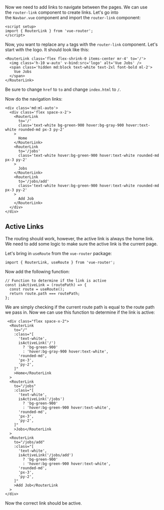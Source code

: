 Now we need to add links to navigate between the pages. We can use the `router-link` component to create links. Let's go into the `Navbar.vue` component and import the `router-link` component:

```
<script setup>
import { RouterLink } from 'vue-router';
</script>
```

Now, you want to replace any `a` tags with the `router-link` component. Let's start with the logo. It should look like this:

```
<RouterLink class='flex flex-shrink-0 items-center mr-4' to='/'>
  <img class='h-10 w-auto' v-bind:src='logo' alt='Vue Jobs' />
  <span class='hidden md:block text-white text-2xl font-bold ml-2'>
    Vue Jobs
  </span>
</RouterLink>
```

Be sure to change `href` to `to` and change `index.html` to `/`.

Now do the navigation links:

```
<div class='md:ml-auto'>
  <div class='flex space-x-2'>
    <RouterLink
      to='/'
      class='text-white bg-green-900 hover:bg-gray-900 hover:text-white rounded-md px-3 py-2'
    >
      Home
    </RouterLink>
    <RouterLink
      to='/jobs'
      class='text-white hover:bg-green-900 hover:text-white rounded-md px-3 py-2'
    >
      Jobs
    </RouterLink>
    <RouterLink
      to='/jobs/add'
      class='text-white hover:bg-green-900 hover:text-white rounded-md px-3 py-2'
    >
      Add Job
    </RouterLink>
  </div>
</div>
```

## Active Links

The routing should work, however, the active link is always the home link. We need to add some logic to make sure the active link is the current page.

Let's bring in `useRoute` from the `vue-router` package:

```
import { RouterLink, useRoute } from 'vue-router';
```

Now add the following function:

```
// Function to determine if the link is active
const isActiveLink = (routePath) => {
  const route = useRoute();
  return route.path === routePath;
};
```

We are simply checking if the current route path is equal to the route path we pass in. Now we can use this function to determine if the link is active:

```
 <div class="flex space-x-2">
  <RouterLink
    to="/"
    :class="[
      'text-white',
      isActiveLink('/')
        ? 'bg-green-900'
        : 'hover:bg-gray-900 hover:text-white',
      'rounded-md',
      'px-3',
      'py-2',
    ]"
    >Home</RouterLink
  >
  <RouterLink
    to="/jobs"
    :class="[
      'text-white',
      isActiveLink('/jobs')
        ? 'bg-green-900'
        : 'hover:bg-green-900 hover:text-white',
      'rounded-md',
      'px-3',
      'py-2',
    ]"
    >Jobs</RouterLink
  >
  <RouterLink
    to="/jobs/add"
    :class="[
      'text-white',
      isActiveLink('/jobs/add')
        ? 'bg-green-900'
        : 'hover:bg-green-900 hover:text-white',
      'rounded-md',
      'px-3',
      'py-2',
    ]"
    >Add Job</RouterLink
  >
</div>
```

Now the correct link should be active.